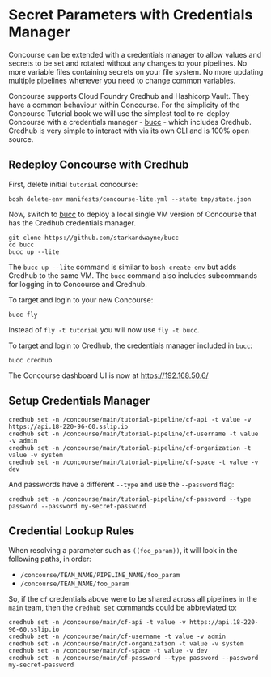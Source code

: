 # Secret Parameters with Credentials Manager

Concourse can be extended with a credentials manager to allow values and secrets to be set and rotated without any changes to your pipelines. No more variable files containing secrets on your file system. No more updating multiple pipelines whenever you need to change common variables.

Concourse supports Cloud Foundry Credhub and Hashicorp Vault. They have a common behaviour within Concourse. For the simplicity of the Concourse Tutorial book we will use the simplest tool to re-deploy Concourse with a credentials manager - [bucc](https://github.com/starkandwayne/bucc) - which includes Credhub. Credhub is very simple to interact with via its own CLI and is 100% open source.

## Redeploy Concourse with Credhub

First, delete initial `tutorial` concourse:

```
bosh delete-env manifests/concourse-lite.yml --state tmp/state.json
```

Now, switch to [bucc](https://github.com/starkandwayne/bucc) to deploy a local single VM version of Concourse that has the Credhub credentials manager.

```
git clone https://github.com/starkandwayne/bucc
cd bucc
bucc up --lite
```

The `bucc up --lite` command is similar to `bosh create-env` but adds Credhub to the same VM. The `bucc` command also includes subcommands for logging in to Concourse and Credhub.

To target and login to your new Concourse:

```
bucc fly
```

Instead of `fly -t tutorial` you will now use `fly -t bucc`.

To target and login to Credhub, the credentials manager included in `bucc`:

```
bucc credhub
```

The Concourse dashboard UI is now at https://192.168.50.6/

## Setup Credentials Manager

```
credhub set -n /concourse/main/tutorial-pipeline/cf-api -t value -v https://api.18-220-96-60.sslip.io
credhub set -n /concourse/main/tutorial-pipeline/cf-username -t value -v admin
credhub set -n /concourse/main/tutorial-pipeline/cf-organization -t value -v system
credhub set -n /concourse/main/tutorial-pipeline/cf-space -t value -v dev
```

And passwords have a different `--type` and use the `--password` flag:

```
credhub set -n /concourse/main/tutorial-pipeline/cf-password --type password --password my-secret-password
```

## Credential Lookup Rules

When resolving a parameter such as `((foo_param))`, it will look in the following paths, in order:

* `/concourse/TEAM_NAME/PIPELINE_NAME/foo_param`
* `/concourse/TEAM_NAME/foo_param`

So, if the `cf` credentials above were to be shared across all pipelines in the `main` team, then the `credhub set` commands could be abbreviated to:

```
credhub set -n /concourse/main/cf-api -t value -v https://api.18-220-96-60.sslip.io
credhub set -n /concourse/main/cf-username -t value -v admin
credhub set -n /concourse/main/cf-organization -t value -v system
credhub set -n /concourse/main/cf-space -t value -v dev
credhub set -n /concourse/main/cf-password --type password --password my-secret-password
```
